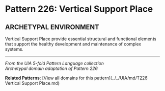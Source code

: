 # Pattern 226: Vertical Support Place

## ARCHETYPAL ENVIRONMENT

Vertical Support Place provide essential structural and functional elements that support the healthy development and maintenance of complex systems.

---

*From the UIA 5-fold Pattern Language collection*  
*Archetypal domain adaptation of Pattern 226*

**Related Patterns**: [View all domains for this pattern](../../UIA/md/T226 Vertical Support Place.md)